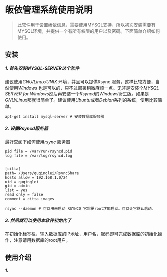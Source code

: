 # 皈依管理系统使用说明

> 此软件用于设置皈依信息，需要使用MYSQL支持，所以初次安装需要有MYSQL环境，并提供一个有所有权限的用户以及密码。下面简单介绍如何使用。

## 安装

##### 1. 首先安装MYSQL-SERVER这个软件

建议使用*GNU/Linux/UNIX* 环境，并且可以提供Rsync 服务，这样比较方便，当然使用*Windows* 也是可以的，只不过部署稍微麻烦一点。无非是安装个*MYSQL SERVER for Windows*然后再安装一个*Rsyncd*的*Windows*衍生版。如果是*GNU/Linux*那就很简单了。建议使用*Ubuntu*或者*Debian*系列的系统，使用比较简单。

```
apt-get install mysql-server # 安装数据库服务器
```
##### 2. 设置Rsyncd服务器
最好查阅下如何使用*rsync* 服务器

```
pid file = /var/run/rsyncd.pid
log file = /var/log/rsyncd.log


[citta]
path= /Users/quqinglei/RsyncShare
hosts allow = 192.168.1.0/24
uid = quqinglei
gid = admin
list = yes
read only = false
comment = citta images
```

```
rsync --daemon # 可以用来启动 RSYNCD 它需要root才能启动。可以让它默认启动。
```

##### 3. 然后就可以使用本软件初始化了
在初始化标签栏，输入数据库的IP地址，用户名，密码即可完成数据库的初始化操作，注意请用数据库的root用户。

## 使用介绍

##### 1. 

